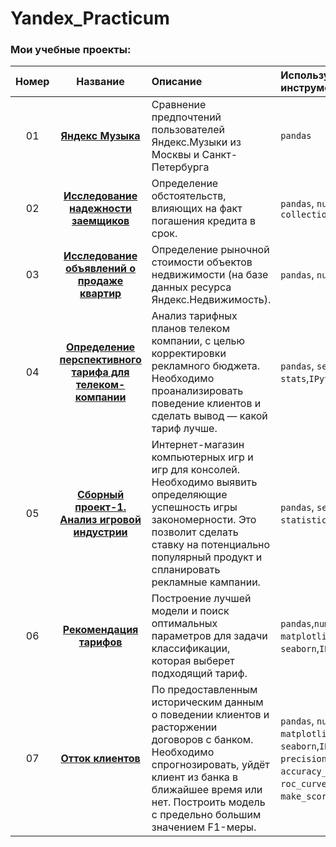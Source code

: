 # Yandex_Practicum

 ### Мои учебные проекты:
 |**Номер**|**Название**|**Описание**|**Используемые библиотеки и инструменты**|
 |:-----:|:----------------:|:------------------------------------------|:-------------------|
|01|[**Яндекс Музыка**](https://github.com/RuslanGadzhiev/Yandex_Practicum/tree/main/01%20Yandex%20music)|Сравнение предпочтений пользователей Яндекс.Музыки из Москвы и Санкт-Петербурга|    `pandas` |
|02|[**Исследование надежности заемщиков**](https://github.com/RuslanGadzhiev/Yandex_Practicum/tree/main/02%20Reliability%20of%20borrowers)|Определение обстоятельств, влияющих на факт погашения кредита в срок.|`pandas`, `numpy`,`pymystem3`, `nltk.stem`, `collections`|
|03|[**Исследование объявлений о продаже квартир**](https://github.com/RuslanGadzhiev/Yandex_Practicum/tree/main/03%20Sale%20of%20apartments)|Определение рыночной стоимости объектов недвижимости (на базе данных ресурса Яндекс.Недвижимость).|`pandas`, `numpy`, `matplotlib`, `seaborn`|
|04|[**Определение перспективного тарифа для телеком-компании**](https://github.com/RuslanGadzhiev/Yandex_Practicum/tree/main/04%20Determination%20promising%20tariff)|Анализ тарифных планов телеком компании, с целью корректировки рекламного бюджета. Необходимо проанализировать поведение клиентов и сделать вывод — какой тариф лучше.|`pandas`, `seaborn`, `pyplot`, `numpy`, `stats`,`IPython`, `display_html`,`HTML`|
|05|[**Сборный проект-1. Анализ игровой индустрии**](https://github.com/RuslanGadzhiev/Yandex_Practicum/tree/main/05%20Gaming%20Industry%20Analysis)|Интернет-магазин компьютерных игр и игр для консолей. Необходимо выявить определяющие успешность игры закономерности. Это позволит сделать ставку на потенциально популярный продукт и спланировать рекламные кампании.|`pandas`, `seaborn`, `pyplot`, `numpy`, `stats`, `statistics`, `display_html`,`HTML`|
|06|[**Рекомендация тарифов**](https://github.com/RuslanGadzhiev/Yandex_Practicum/tree/main/06%20Tarif%20recomendation)|Построение лучшей модели и поиск оптимальных параметров для задачи классификации, которая выберет подходящий тариф. |`pandas`,`numpy`, `scipy`, `sklearn`, `matplotlib`, `seaborn`,`IPython`,`dummy`,`joblib`|
|07|[**Отток клиентов**]()| По предоставленным историческим данным о поведении клиентов и расторжении договоров с банком. Необходимо спрогнозировать, уйдёт клиент из банка в ближайшее время или нет. Построить модель с предельно большим значением F1-меры.|`pandas`, `numpy`,`scipy`, `sklearn`, `matplotlib`, `seaborn`,`IPython`,`GridSearchCV`,`f1_score`, `precision_score`, `recall_score`, `accuracy_score`, `roc_auc_score`, `roc_curve`, `make_scorer`,`precision_recall_curve`|

